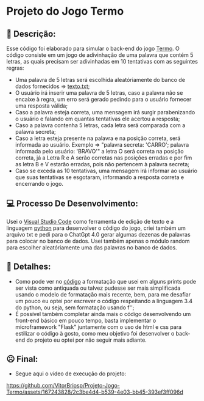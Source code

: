 # Projeto do Jogo Termo

## 📒 Descrição:
  Esse código foi elaborado para simular o back-end do jogo [Termo](https://term.ooo).
  O código consiste em um jogo de adivinhação de uma palavra que contém 5 letras, as quais precisam ser adivinhadas em 10 tentativas
  com as seguintes regras:
  - Uma palavra de 5 letras será escolhida aleatóriamente do banco de dados fornecidos => [texto.txt](https://github.com/VitorBriosp/Projeto-Jogo-Termo/blob/main/codigo-do-projeto/texto.txt);
  - O usuário irá inserir uma palavra de 5 letras, caso a palavra não se encaixe à regra, um erro será gerado pedindo para o usuário fornecer uma resposta válida;
  - Caso a palavra esteja correta, uma mensagem irá surgir parabenizando o usuário e falando em quantas tentativas ele acertou a resposta;
  - Caso a palavra contenha 5 letras, cada letra será comparada com a palavra secreta;
  - Caso a letra esteja presente na palavra e na posição correta, será informada ao usuário. Exemplo => "palavra secreta: 'CARRO'; palavra informada pelo usuário: 'BRAVO'" a letra O será correta na posição correta, já a Letra R e A serão corretas
    nas posições erradas e por fim as letra B e V estarão erradas, pois não pertencem à palavra secreta;
  - Caso se exceda as 10 tentativas, uma mensagem irá informar ao usuário que suas tentativas se esgotaram, informando a resposta correta e encerrando o jogo.

## 💻 Processo De Desenvolvimento:
  Usei o [Visual Studio Code](https://code.visualstudio.com) como ferramenta de edição de texto e a linguagem [python](https://www.python.org) para desenvolver o código
  do jogo, criei também um arquivo txt e pedi para o ChatGpt 4.0 gerar algumas dezenas de palavras para colocar no banco de dados. Usei também apenas o módulo random para escolher aleatóriamente
  uma das palavras no banco de dados. 

## 💼 Detalhes:
  - Como pode ver no [código](https://github.com/VitorBriosp/Projeto-Jogo-Termo/blob/main/codigo-do-projeto/codpython.py) a formatação que usei em alguns prints pode ser vista como antiquada ou talvez pudesse ser mais simplificada usando o modelo de formatação mais recente, bem, para me desafiar um pouco eu optei por escrever o código
  respeitando a linguagem 3.4 do python, ou seja, sem formatação usando f'';
  - É possível também completar ainda mais o código desenvolvendo um front-end básico em pouco tempo, basta implementar o microframework "Flask" juntamente com o uso de html e css para estilizar o código à gosto, como meu objetivo foi desenvolver o back-end do projeto eu optei por não seguir mais adiante.

## ☹️ Final:
- Segue aqui o vídeo de execução do projeto:

https://github.com/VitorBriosp/Projeto-Jogo-Termo/assets/167243828/2c3be4d4-b539-4e03-bb45-393ef3ff096d

